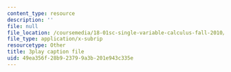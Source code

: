 ```yaml
---
content_type: resource
description: ''
file: null
file_location: /coursemedia/18-01sc-single-variable-calculus-fall-2010/49ea356f28b923799a3b201e943c335e_Bv9kVDcj7yo.srt
file_type: application/x-subrip
resourcetype: Other
title: 3play caption file
uid: 49ea356f-28b9-2379-9a3b-201e943c335e
---
```

